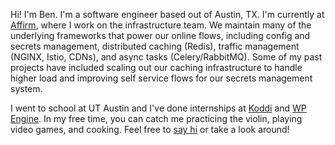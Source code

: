 Hi! I'm Ben. I'm a software engineer based out of Austin, TX. I'm currently at [Affirm](https://affirm.com/), where
I work on the infrastructure team. We maintain many of the underlying frameworks that power our online flows, including
config and secrets management, distributed caching (Redis), traffic management (NGINX, Istio, CDNs), and async tasks
(Celery/RabbitMQ).
Some of my past projects have included scaling out our caching infrastructure to handle higher load and improving self
service flows for our secrets management system.

I went to school at UT Austin and I've done internships at [Koddi](https://koddi.com/) and
[WP Engine](https://wpengine.com/).
In my free time, you can catch me practicing the violin, playing video games, and cooking.
Feel free to [say hi](mailto:benjamin.porter@utexas.edu) or take a look around!
